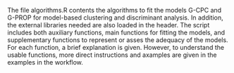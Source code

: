 The file algorithms.R contents the algorithms to fit the models G-CPC and G-PROP for model-based clustering and discriminant analysis. In addition, the external libraries needed are also loaded in the header. The script includes both auxiliary functions, main functions for fitting the models, and supplementary functions to represent or asses the adequacy of the models. For each function, a brief explanation is given. However, to understand the usable functions, more direct instructions and axamples are given in the examples in the workflow. 

